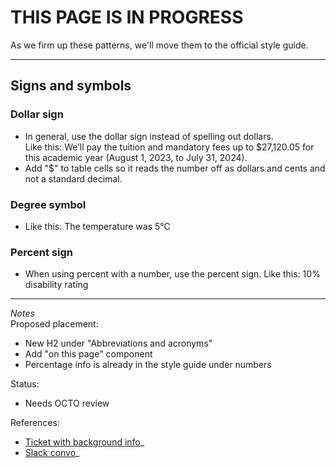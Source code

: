 # THIS PAGE IS IN PROGRESS #

As we firm up these patterns, we'll move them to the official style guide.
___________________

 

## Signs and symbols

### Dollar sign
- In general, use the dollar sign instead of spelling out dollars.  
Like this: We’ll pay the tuition and mandatory fees up to $27,120.05 for this academic year (August 1, 2023, to July 31, 2024).
- Add "$" to table cells so it reads the number off as dollars and cents and not a standard decimal.

### Degree symbol
- Like this: The temperature was 5°C

### Percent sign 
- When using percent with a number, use the percent sign.
Like this: 10% disability rating 

-----

*Notes*  
Proposed placement: 
- New H2 under "Abbreviations and acronyms" 
- Add "on this page" component
- Percentage info is already in the style guide under numbers

Status:
- Needs OCTO review

References:
- [Ticket with background info](https://github.com/orgs/department-of-veterans-affairs/projects/929/views/11?pane=issue&itemId=36550184)_
- [Slack convo](https://dsva.slack.com/archives/C03MP8MEPCN/p1686574822765079)_



